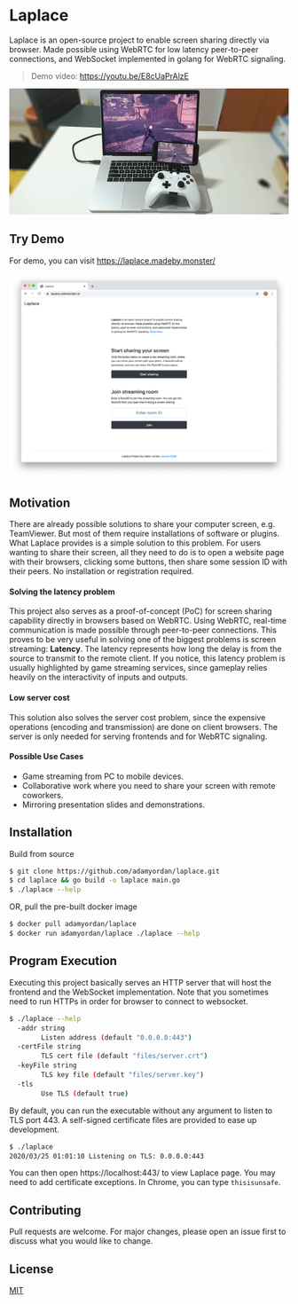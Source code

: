 # Laplace

Laplace is an open-source project to enable screen sharing directly via browser.
Made possible using WebRTC for low latency peer-to-peer connections, and WebSocket implemented in golang for WebRTC signaling.

> Demo video: https://youtu.be/E8cUaPrAlzE

[![Laplace for gaming](./doc/laplace-for-gaming.png)](https://youtu.be/E8cUaPrAlzE)


## Try Demo

For demo, you can visit https://laplace.madeby.monster/

![Website screenshot](./doc/screenshot-website.png)


## Motivation

There are already possible solutions to share your computer screen, e.g. TeamViewer.
But most of them require installations of software or plugins.
What Laplace provides is a simple solution to this problem.
For users wanting to share their screen, all they need to do is to open a website page with their browsers, clicking some buttons, then share some session ID with their peers.
No installation or registration required.

#### Solving the latency problem

This project also serves as a proof-of-concept (PoC) for screen sharing capability directly in browsers based on WebRTC.
Using WebRTC, real-time communication is made possible through peer-to-peer connections.
This proves to be very useful in solving one of the biggest problems is screen streaming: **Latency**. 
The latency represents how long the delay is from the source to transmit to the remote client.
If you notice, this latency problem is usually highlighted by game streaming services, since gameplay relies heavily on the interactivity of inputs and outputs.


#### Low server cost 
This solution also solves the server cost problem, since the expensive operations (encoding and transmission) are done on client browsers.
The server is only needed for serving frontends and for WebRTC signaling.


#### Possible Use Cases

- Game streaming from PC to mobile devices.
- Collaborative work where you need to share your screen with remote coworkers.
- Mirroring presentation slides and demonstrations.


## Installation

Build from source

```bash
$ git clone https://github.com/adamyordan/laplace.git
$ cd laplace && go build -o laplace main.go
$ ./laplace --help
```

OR, pull the pre-built docker image

```bash
$ docker pull adamyordan/laplace
$ docker run adamyordan/laplace ./laplace --help
```


## Program Execution

Executing this project basically serves an HTTP server that will host the frontend and the WebSocket implementation.
Note that you sometimes need to run HTTPs in order for browser to connect to websocket.

```bash
$ ./laplace --help
  -addr string
        Listen address (default "0.0.0.0:443")
  -certFile string
        TLS cert file (default "files/server.crt")
  -keyFile string
        TLS key file (default "files/server.key")
  -tls
        Use TLS (default true)
```

By default, you can run the executable without any argument to listen to TLS port 443.
A self-signed certificate files are provided to ease up development.

```bash
$ ./laplace
2020/03/25 01:01:10 Listening on TLS: 0.0.0.0:443
```

You can then open https://localhost:443/ to view Laplace page.
You may need to add certificate exceptions. In Chrome, you can type `thisisunsafe`.



## Contributing

Pull requests are welcome. For major changes, please open an issue first to discuss what you would like to change.


## License

[MIT](https://choosealicense.com/licenses/mit/)
